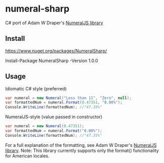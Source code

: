 # numeral-sharp
C# port of Adam W Draper's [NumeralJS library](https://github.com/adamwdraper/Numeral-js)

## Install
https://www.nuget.org/packages/NumeralSharp/

Install-Package NumeralSharp -Version 1.0.0

## Usage

Idiomatic C# style (preferred)
```C#
var numeral = new Numeral("Less than 11", "Zero", null);
var formattedNum = numeral.Format(0.47351, "0.00%");
Console.WriteLine(formattedNum); //"47.35%"
```

NumeralJS-style (value passed in constructor)
```C#
var numeral = new Numeral(0.47351);
var formattedNum = numeral.Format("0.00%");
Console.WriteLine(formattedNum); //"47.35%"
```

For a full explanation of the formatting, see Adam W Draper's [NumeralJS library](https://github.com/adamwdraper/Numeral-js).
Note: This library currently supports only the format() functionality for American locales.  
